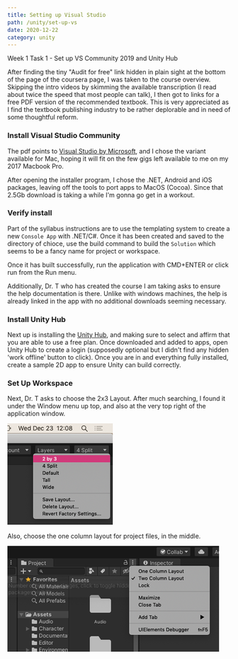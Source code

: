 ```yaml
---
title: Setting up Visual Studio
path: /unity/set-up-vs
date: 2020-12-22
category: unity
---
```


Week 1 Task 1 - Set up VS Community 2019 and Unity Hub

After finding the tiny "Audit for free" link hidden in plain sight at the bottom of the page of the coursera page, I was taken to the course overview. Skipping the intro videos by skimming the available transcription (I read about twice the speed that most people can talk), I then got to links for a free PDF version of the recommended textbook. This is very appreciated as I find the textbook publishing industry to be rather deplorable and in need of some thoughtful reform.

### Install Visual Studio Community

The pdf points to [Visual Studio by Microsoft](https://visualstudio.microsoft.com/), and I chose the variant available for Mac, hoping it will fit on the few gigs left available to me on my 2017 Macbook Pro.

After opening the installer program, I chose the .NET, Android and iOS packages, leaving off the tools to port apps to MacOS (Cocoa). Since that 2.5Gb download is taking a while I'm gonna go get in a workout.

### Verify install

Part of the syllabus instructions are to use the templating system to create a new `Console App` with .NET/C#. Once it has been created and saved to the directory of chioce, use the build command to build the `Solution` which seems to be a fancy name for project or workspace.

Once it has built successfully, run the application with CMD+ENTER or click run from the Run menu.

Additionally, Dr. T who has created the course I am taking asks to ensure the help documentation is there. Unlike with windows machines, the help is already linked in the app with no additional downloads seeming necessary.

### Install Unity Hub

Next up is installing the [Unity Hub](https://store.unity.com/#plans-individual), and making sure to select and affirm that you are able to use a free plan. Once downloaded and added to apps, open Unity Hub to create a login (supposedly optional but I didn't find any hidden 'work offline' button to click). Once you are in and everything fully installed, create a sample 2D app to ensure Unity can build correctly.

### Set Up Workspace

Next, Dr. T asks to choose the 2x3 Layout. After much searching, I found it under the Window menu up top, and also at the very top right of the application window.

![layout view](layout-view-picker.png)

Also, choose the one column layout for project files, in the middle.

![one column layout](column-layout-picker.png)
